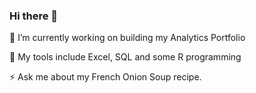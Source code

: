 




### Hi there 👋

🔭 I’m currently working on building my Analytics Portfolio

🌱 My tools include Excel, SQL and some R programming

⚡ Ask me about my French Onion Soup recipe. 




<!--

** add some more notes lie the example below**

If you'd like to see some examples of the interesting custom SQL I have written to get my data formatted properly in Tableau, you can do that here. If you're more interested in the Python scripts that I have written to clean, generate, and document data at my job, you can find that here.

If you'd like to leave GitHub and check out my Tableau skills, you can do so here.

My Blog is a good place to get to know my story.

-->

<!--
**Jorgea2307/Jorgea2307** is a ✨ _special_ ✨ repository because its `README.md` (this file) appears on your GitHub profile.

Here are some ideas to get you started:

- 🔭 I’m currently working on ...
- 🌱 I’m currently learning ...
- 👯 I’m looking to collaborate on ...
- 🤔 I’m looking for help with ...
- 💬 Ask me about ...
- 📫 How to reach me: ...
- 😄 Pronouns: ...
- ⚡ Fun fact: ...
-->
